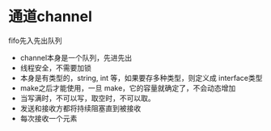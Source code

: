 # 通道channel

fifo先入先出队列

* channel本身是一个队列，先进先出
* 线程安全，不需要加锁
* 本身是有类型的，string, int 等，如果要存多种类型，则定义成 interface类型
* make之后才能使用，一旦 make，它的容量就确定了，不会动态增加
* 当写满时，不可以写，取空时，不可以取。
* 发送和接收方都将持续阻塞直到被接收
* 每次接收一个元素